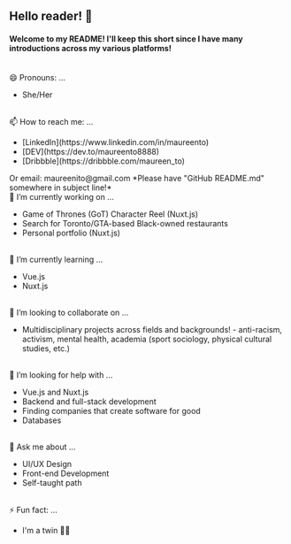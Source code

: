 ## Hello reader! 👋

<!--
**maureento8888/maureento8888** is a ✨ _special_ ✨ repository because its `README.md` (this file) appears on your GitHub profile. -->

#### Welcome to my README! I'll keep this short since I have many introductions across my various platforms!
<br>
😄 Pronouns: ...
<ul>
  <li>She/Her</li>
</ul>
<br>
📫 How to reach me: ...
<ul>
  <li>[LinkedIn](https://www.linkedin.com/in/maureento)</li>
  <li>[DEV](https://dev.to/maureento8888)</li>
  <li>[Dribbble](https://dribbble.com/maureen_to)</li>
</ul>
Or email: maureenito@gmail.com
*Please have "GitHub README.md" somewhere in subject line!*
<br>
🔭 I’m currently working on ...
<uL>
  <li>Game of Thrones (GoT) Character Reel (Nuxt.js)</li>
  <li>Search for Toronto/GTA-based Black-owned restaurants</li>
  <li>Personal portfolio (Nuxt.js)</li>
</ul>
<br>
🌱 I’m currently learning ...
<ul>
  <li>Vue.js</li>
  <li>Nuxt.js</li>
</ul>
<br>
👯 I’m looking to collaborate on ...
<ul>
  <li>
    Multidisciplinary projects across fields and backgrounds! - anti-racism, activism, mental health, academia (sport sociology, physical cultural studies, etc.)
  </li>
</ul>
<br>
🤔 I’m looking for help with ...
<ul>
  <li>Vue.js and Nuxt.js</li>
  <li>Backend and full-stack development</li>
  <li>Finding companies that create software for good</li>
  <li>Databases</li>
</ul>
<br>
💬 Ask me about ...
<ul>
  <li>UI/UX Design</li>
  <li>Front-end Development</li>
  <li>Self-taught path</li>
</ul>
<br>
⚡ Fun fact: ...
<ul>
  <li>I'm a twin 👯‍♀️</li>
</ul>

